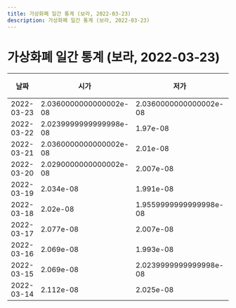 ```yaml
---
title: 가상화폐 일간 통계 (보라, 2022-03-23)
description: 가상화폐 일간 통계 (보라, 2022-03-23)
---
```


가상화폐 일간 통계 (보라, 2022-03-23)
===

|날짜|시가|저가|고가|종가|비고|
|--|--|--|--|--|--|
|2022-03-23|2.0360000000000002e-08|2.0360000000000002e-08|2.224e-08|2.156e-08|    |
|2022-03-22|2.0239999999999998e-08|1.97e-08|2.037e-08|2.0270000000000002e-08|    |
|2022-03-21|2.0360000000000002e-08|2.01e-08|2.0679999999999997e-08|2.0239999999999998e-08|    |
|2022-03-20|2.0290000000000002e-08|2.007e-08|2.0659999999999998e-08|2.028e-08|    |
|2022-03-19|2.034e-08|1.991e-08|2.0869999999999998e-08|2.083e-08|    |
|2022-03-18|2.02e-08|1.9559999999999998e-08|2.061e-08|2.034e-08|    |
|2022-03-17|2.077e-08|2.007e-08|2.103e-08|2.0699999999999997e-08|    |
|2022-03-16|2.069e-08|1.993e-08|2.073e-08|2.021e-08|    |
|2022-03-15|2.069e-08|2.0239999999999998e-08|2.069e-08|2.056e-08|    |
|2022-03-14|2.112e-08|2.025e-08|2.148e-08|2.071e-08|    |
